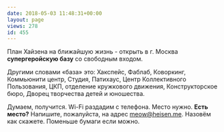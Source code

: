 ```yaml
---
date: 2018-05-03 11:48:31+00:00
layout: page
views: 278
id: 455
---
```


План Хайзена на ближайшую жизнь - открыть в г. Москва **супергеройскую базу** со свободным входом.

Другими словами «база» это: Хакспейс, Фаблаб, Коворкинг, Коммьюнити центр, Cтудия, Патихаус, Центр Коллективного Пользования, ЦКП, отделение кружкового движения, Конструкторское бюро, Дворец творчества детей и юношества.

Думаем, получится. Wi-Fi раздадим с телефона. Место нужно. **Есть место?** Напишите, пожалуйста, на адрес meow@heisen.me. Назовём как скажете. Поменьше бумаги если можно.


